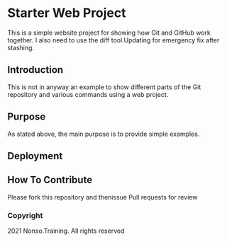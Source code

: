 # Starter Web Project

This is a simple website project for showing how Git and GitHub work together. I also need to use the diff tool.Updating for emergency fix after stashing.

## Introduction

This is not in anyway an example to show different parts of the Git repository and various commands using a web project.

## Purpose

As stated above, the main purpose is to provide simple examples.

## Deployment

## How To Contribute

Please fork this repository and thenissue Pull requests for review
### Copyright
2021 Nonso.Training. All rights reserved